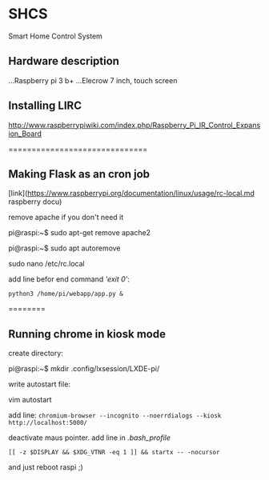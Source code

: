 # SHCS
Smart Home Control System

## Hardware description
...Raspberry pi 3 b+
...Elecrow 7 inch, touch screen

## Installing LIRC
http://www.raspberrypiwiki.com/index.php/Raspberry_Pi_IR_Control_Expansion_Board

==============================
## Making Flask as an cron job

[link](https://www.raspberrypi.org/documentation/linux/usage/rc-local.md raspberry docu)

remove apache if you don't need it

 pi@raspi:\~$ sudo apt-get remove apache2

 pi@raspi:\~$ sudo apt autoremove

sudo nano /etc/rc.local

add line befor end command *'exit 0'*:

`python3 /home/pi/webapp/app.py &`

========
## Running chrome in kiosk mode

create directory:

 pi@raspi:\~$ mkdir .config/lxsession/LXDE-pi/

write autostart file:

vim autostart

add line:
`chromium-browser --incognito --noerrdialogs --kiosk http://localhost:5000/`

deactivate maus pointer. add line in *.bash_profile*

`[[ -z $DISPLAY && $XDG_VTNR -eq 1 ]] && startx -- -nocursor`

and just reboot raspi ;)
